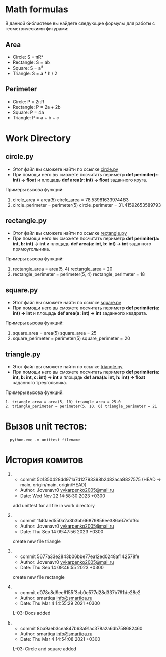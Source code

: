 # Math formulas
В данной библиотеке вы найдете следующие формулы для работы с геометрическими фигурами:
## Area
- Circle: S = πR²
- Rectangle: S = ab
- Square: S = a²
- Triangle: S = a * h / 2

## Perimeter
- Circle: P = 2πR
- Rectangle: P = 2a + 2b
- Square: P = 4a
- Triangle: P = a + b + c

# Work Directory
## circle.py
- Этот файл вы сможете найти по ссылке [circle.py](https://github.com/Jovenavr0/geometric_lib/blob/main/circle.py)
- При помощи него вы сможете посчитать периметр **def perimiter(r: int) -> float** и площадь **def area(r: int) -> float** заданного круга.


Примеры вызова функций:

 1. circle_area = area(5) circle_area = 78.53981633974483
 2. circle_perimeter = perimeter(5) circle_perimeter = 31.41592653589793

## rectangle.py
- Этот файл вы сможете найти по ссылке [rectangle.py](https://github.com/Jovenavr0/geometric_lib/blob/main/rectangle.py)
- При помощи него вы сможете посчитать периметр **def perimiter(a: int, b: int) -> int** и площадь **def area(a: int, b: int) -> int** заданного прямоугольника.


Примеры вызова функций:

 1. rectangle_area = area(5, 4) rectangle_area = 20
 2. rectangle_perimeter = perimeter(5, 4) rectangle_perimeter = 18

## square.py
- Этот файл вы сможете найти по ссылке [square.py](https://github.com/Jovenavr0/geometric_lib/blob/main/square.py)
- При помощи него вы сможете посчитать периметр **def perimiter(a: int) -> int** и площадь **def area(a: int) -> int** заданного квадрата.


Примеры вызова функций:

  1. square_area = area(5) square_area = 25
  2. square_perimeter = perimeter(5) square_perimeter = 20

## triangle.py
- Этот файл вы сможете найти по ссылке [triangle.py](https://github.com/Jovenavr0/geometric_lib/blob/main/triangle.py)
- При помощи него вы сможете посчитать периметр **def perimiter(a: int, b: int, c: int) -> int** и площадь **def area(a: int, h: int) -> float** заданного треугольника.


Примеры вызова функций:

    1. triangle_area = area(5, 10) triangle_area = 25.0
    2. triangle_perimeter = perimeter(5, 10, 6) triangle_perimeter = 21

# Вызов unit тестов:

      python.exe -m unittest filename  

# История комитов

1. - commit 5b1350428dd971a7d12793398b2482aca8827575 (HEAD -> main, origin/main, origin/HEAD)
   - Author: Jovenavr0 <vvkarpenko2005@mail.ru>
   - Date:   Wed Nov 22 14:58:30 2023 +0300

       
    add unittest for all file in work directory


2. - commit 1f40aed550a2a3b3bb66879856ee386a67efdf6c
   - Author: Jovenavr0 <vvkarpenko2005@mail.ru>
   - Date:   Thu Sep 14 09:47:56 2023 +0300

  
    create new file triangle

3. - commit 5677a33e2843b06bbe77ea12ed0248af142578fe
   - Author: Jovenavr0 <vvkarpenko2005@mail.ru>
   - Date:   Thu Sep 14 09:46:55 2023 +0300

    
    create new file rectangle

4. - commit d078c8d9ee6155f3cb0e577d28d337b791de28e2 
   - Author: smartiqa <info@smartiqa.ru>
   - Date:   Thu Mar 4 14:55:29 2021 +0300


    L-03: Docs added

5. - commit 8ba9aeb3cea847b63a91ac378a2a6db758682460
   - Author: smartiqa <info@smartiqa.ru>
   - Date:   Thu Mar 4 14:54:08 2021 +0300

   
    L-03: Circle and square added




